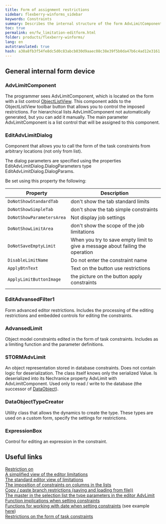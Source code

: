 ```yaml
--- 
title: Form of assignment restrictions 
sidebar: flexberry-winforms_sidebar 
keywords: Constraints 
summary: Describes the internal structure of the form AdvLimitComponent 
toc: true 
permalink: en/fw_limitation-editform.html 
folder: products/flexberry-winforms/ 
lang: en 
autotranslated: true 
hash: a30a8fb3f54fe8dc5d0c83abcb030d9aaec08c38e39f5b0da47b6c4ad12e3161 
--- 
```


## General internal form device 
### AdvLimitComponent 

The programmer sees AdvLimitComponent, which is located on the form with a list control [ObjectListView](fw_objectlistview.html). This component adds to the ObjectListView toolbar button that allows you to control the imposed restrictions. For hierarchical lists AdvLimitComponent not automatically generated, but you can add it manually. The main parameter AdvLimitComponent is a list control that will be assigned to this component. 

### EditAdvLimitDialog 

Component that allows you to call the form of the task constraints from arbitrary locations (not only from list). 

The dialog parameters are specified using the properties EditAdvLimitDialog.DialogParameters type EditAdvLimitDialog.DialogParams. 

Be set using this property the following: 

| Property | Description| 
|--|--| 
| `DoNotShowStandardTab` | don't show the tab standard limits 
| `DoNotShowSimpleTab` | don't show the tab simple constraints 
| `DoNotShowParametersArea` | Not display job settings 
| `DoNotShowLimitArea` | don't show the scope of the job limitations 
| `DoNotSaveEmptyLimit` | When you try to save empty limit to give a message about failing the operation 
| `DisableLimitName` | Do not enter the constraint name 
| `ApplyBtnText` | Text on the button use restrictions 
| `ApplyLimitButtonImage` | the picture on the button apply constraints 
||| 


### EditAdvansedFilter1 

Form advanced editor restrictions. Includes the processing of the editing restrictions and embedded controls for editing the constraints. 

### AdvansedLimit 

Object model constraints edited in the form of task constraints. Includes as a limiting function and the parameter definitions. 

### STORMAdvLimit 

An object representation stored in database constraints. Does not contain logic for deserialization. The class itself knows only the serialized Value. Is deserialized into its Nechranice property AdvLimit with AdvLimitComponent. Used only to read / write to the database (the successor of [DataObject](fo_data-object.html)). 

### DataObjectTypeCreator 

Utility class that allows the dynamics to create the type. These types are used on a custom form, specify the settings for restrictions. 

### ExpressionBox 

Control for editing an expression in the constraint. 

## Useful links 

[Restriction on](fw_self-limit.html) <BR> 
[A simplified view of the editor limitations](fw_limit-editor-simple-view.html) <BR> 
[The standard editor view of limitations](fw_standart-view-limits-editor.html) <BR> 
[The imposition of constraints on columns in the lists](fw_nalozhenie-ogranichenij-po-stolbcam-v-spiskah.html) <BR> 
[Copy / paste branch restrictions (saving and loading from file))](fw_copy-paste-limitation-branch.html) <BR> 
[The master in the selection list the type parameters in the editor AdvLimit](fw_masters-in-list-selection-type-parameters-in-advlimit.html)<BR> 
[Function implications when setting constraints](fo_function-implication.html)<BR> 
[Functions for working with date when setting constraints](fw_date-time-funtions-in-limits.html) (see example [here](fw_date-limits-standart-view.html))<BR> 
[Restrictions on the form of task constraints](fo_limit-function-serialization.html) 



